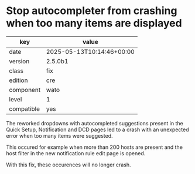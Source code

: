 [//]: # (werk v2)
# Stop autocompleter from crashing when too many items are displayed

key        | value
---------- | ---
date       | 2025-05-13T10:14:46+00:00
version    | 2.5.0b1
class      | fix
edition    | cre
component  | wato
level      | 1
compatible | yes

The reworked dropdowns with autocompleted suggestions present in the
Quick Setup, Notification and DCD pages led to a crash with an
unexpected error when too many items were suggested.

This occured for example when more than 200 hosts are present and the
host filter in the new notification rule edit page is opened.

With this fix, these occurences will no longer crash.